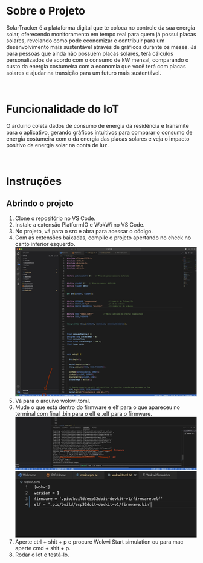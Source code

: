 
<br>

# Sobre o Projeto
SolarTracker é a plataforma digital que te coloca no controle da sua energia solar, oferecendo monitoramento em tempo real para quem já possui placas solares, revelando como pode economizar e contribuir para um desenvolvimento mais sustentável através de gráficos durante os meses. Já para pessoas que ainda não possuem placas solares, terá cálculos personalizados de acordo com o consumo de kW mensal, comparando o custo da energia costumeira com a economia que você terá com placas solares e ajudar na transição para um futuro mais sustentável.

<br>

# Funcionalidade do IoT 
O arduino coleta dados de consumo de energia da residência e transmite para o aplicativo, gerando gráficos intuitivos para comparar o consumo de energia costumeira com o da energia das placas solares e veja o impacto positivo da energia solar na conta de luz.


<br>

# Instruções


## Abrindo o projeto
1. Clone o repositório no VS Code.
2. Instale a extensão PlatformIO e WokWi no VS Code.
3. No projeto, vá para o src e abra para acessar o código. 
4. Com as extensões baixadas, compile o projeto apertando no check no canto inferior esquerdo.
   <br>
   <img src="documentacao/Compilando.jpeg" alt="Compilando Projeto" />
   <br>
6. Vá para o arquivo wokwi.toml.
7. Mude o que está dentro do firmware e elf para o que apareceu no terminal com final .bin para o elf e .elf para o firmware.
   <br>
   <img src="documentacao/wokwitoml.jpeg" alt="Modificando o wokwi.toml" />
   <br>
   <img src="documentacao/modificando.jpeg" alt="wokwi.toml modificado" />
9. Aperte ctrl + shit + p e procure Wokwi Start simulation ou para mac aperte cmd + shit + p.
10. Rodar o Iot e testá-lo.




<br>
